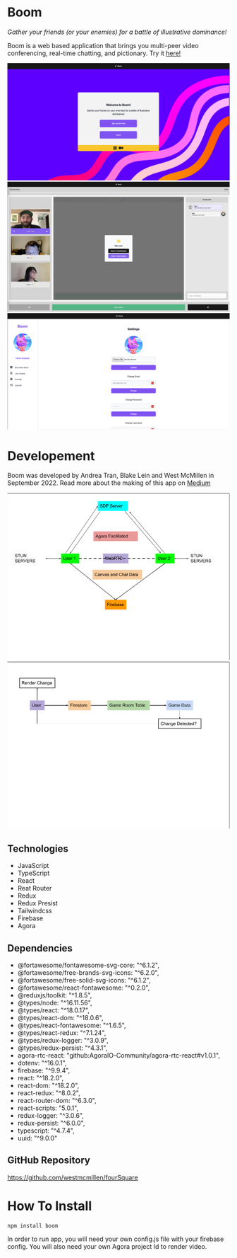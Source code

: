 # Boom

_Gather your friends (or your enemies) for a battle of illustrative dominance!_

Boom is a web based application that brings you multi-peer video conferencing, real-time chatting, and pictionary.
Try it [here!](https://boomcaptain.netlify.app/)

![home screen](./assets/Screen%20Shot%202022-09-26%20at%204.30.33%20PM.png)
![game room](./assets/Boom_Desktop_Game_Over.png)
![dashboard](./assets/Screen%20Shot%202022-09-26%20at%204.32.13%20PM.png)

# Developement

Boom was developed by Andrea Tran, Blake Lein and West McMillen in September 2022. Read more about the making of this app on [Medium](https://medium.com/@eyyytran/nurse-to-tech-in-16-weeks-our-capstone-project-ecf336dae079)

![server structure](./assets/Servers.png)
![database strucure](./assets/database%20structure.png)

## Technologies

-   JavaScript
-   TypeScript
-   React
-   Reat Router
-   Redux
-   Redux Presist
-   Tailwindcss
-   Firebase
-   Agora

## Dependencies

-   @fortawesome/fontawesome-svg-core: "^6.1.2",
-   @fortawesome/free-brands-svg-icons: "^6.2.0",
-   @fortawesome/free-solid-svg-icons: "^6.1.2",
-   @fortawesome/react-fontawesome: "^0.2.0",
-   @reduxjs/toolkit: "^1.8.5",
-   @types/node: "^16.11.56",
-   @types/react: "^18.0.17",
-   @types/react-dom: "^18.0.6",
-   @types/react-fontawesome: "^1.6.5",
-   @types/react-redux: "^7.1.24",
-   @types/redux-logger: "^3.0.9",
-   @types/redux-persist: "^4.3.1",
-   agora-rtc-react: "github:AgoraIO-Community/agora-rtc-react#v1.0.1",
-   dotenv: "^16.0.1",
-   firebase: "^9.9.4",
-   react: "^18.2.0",
-   react-dom: "^18.2.0",
-   react-redux: "^8.0.2",
-   react-router-dom: "^6.3.0",
-   react-scripts: "5.0.1",
-   redux-logger: "^3.0.6",
-   redux-persist: "^6.0.0",
-   typescript: "^4.7.4",
-   uuid: "^9.0.0"

## GitHub Repository

https://github.com/westmcmillen/fourSquare

# How To Install

```
npm install boom
```

In order to run app, you will need your own config.js file with your firebase config. You will also need your own Agora project Id to render video.
